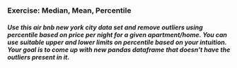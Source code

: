 ### Exercise: Median, Mean, Percentile

##### Use this air bnb new york city data set and remove outliers using percentile based on price per night for a given apartment/home. You can use suitable upper and lower limits on percentile based on your intuition. Your goal is to come up with new pandas dataframe that doesn't have the outliers present in it.